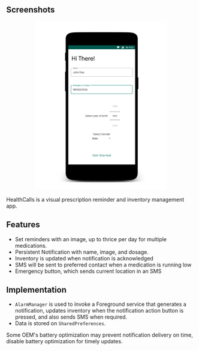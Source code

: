 ## Screenshots

<p align="center">
  <img height="450" src="preview.gif">
</p>

HealthCalls is a visual prescription reminder and inventory management app.

## Features

- Set reminders with an image, up to thrice per day for multiple medications.
- Persistent Notification with name, image, and dosage.
- Inventory is updated when notification is acknowledged
- SMS will be sent to preferred contact when a medication is running low
- Emergency button, which sends current location in an SMS


## Implementation
- `AlarmManager` is used to invoke a Foreground service that generates a notification, updates inventory when the notification action button is pressed, and also sends SMS when required.
- Data is stored on `SharedPreferences`.

Some OEM's battery optimization may prevent notification delivery on time, disable battery optimization for timely updates. 